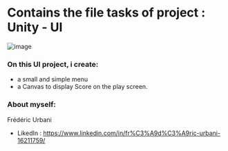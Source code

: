 # Contains the file tasks of project : Unity - UI
![image](https://github.com/user-attachments/assets/0eab3b31-5af4-402c-a72f-3f866fe406c3)

### On this UI project, i create:
- a small and simple menu
- a Canvas to display Score on the play screen.

### About myself:
Frédéric Urbani
- LikedIn : https://www.linkedin.com/in/fr%C3%A9d%C3%A9ric-urbani-16211759/

